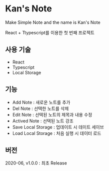 # Kan's Note

Make Simple Note and the name is Kan's Note

React + Ttypescript를 이용한 첫 번째 프로젝트

## 사용 기술

- React
- Typescript
- Local Storage

## 기능

- Add Note : 새로운 노트를 추가
- Del Note : 선택한 노트를 삭제
- Edit Note : 선택된 노트의 제목과 내용 수정
- Actived Note : 선택된 노트 강조
- Save Local Storage : 업데이트 시 데이트 세이브
- Load Local Storage : 처음 실행 시 데이터 로드

## 버전

2020-06, v1.0.0 : 최초 Release
